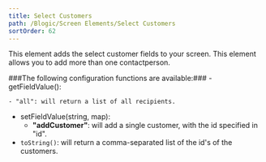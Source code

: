 ```yaml
---
title: Select Customers
path: /Blogic/Screen Elements/Select Customers
sortOrder: 62
---
```


This element adds the select customer fields to your screen. This element allows you to add more than one contactperson.



###The following configuration functions are available:###
-getFieldValue():


    - "all": will return a list of all recipients.
- setFieldValue(string, map):
    - <b>"addCustomer"</b>: will add a single customer, with the id specified in "id".
- `toString()`: will return a comma-separated list of the id's of the customers.


